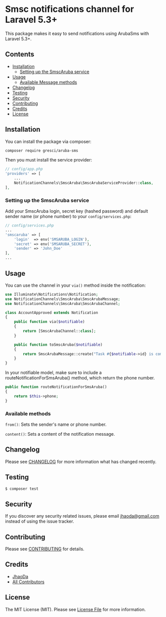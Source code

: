 # Smsc notifications channel for Laravel 5.3+

This package makes it easy to send notifications using ArubaSms with Laravel 5.3+.

## Contents

- [Installation](#installation)
    - [Setting up the SmscAruba service](#setting-up-the-SmscAruba-service)
- [Usage](#usage)
    - [Available Message methods](#available-message-methods)
- [Changelog](#changelog)
- [Testing](#testing)
- [Security](#security)
- [Contributing](#contributing)
- [Credits](#credits)
- [License](#license)


## Installation

You can install the package via composer:

```bash
composer require gresci/aruba-sms
```

Then you must install the service provider:
```php
// config/app.php
'providers' => [
    ...
    NotificationChannels\SmscAruba\SmscArubaServiceProvider::class,
],
```

### Setting up the SmscAruba service

Add your SmscAruba login, secret key (hashed password) and default sender name (or phone number) to your `config/services.php`:

```php
// config/services.php
...
'smscaruba' => [
    'login'  => env('SMSARUBA_LOGIN'),
    'secret' => env('SMSARUBA_SECRET'),
    'sender' => 'John_Doe'
],
...
```

## Usage

You can use the channel in your `via()` method inside the notification:

```php
use Illuminate\Notifications\Notification;
use NotificationChannels\SmscAruba\SmscArubaMessage;
use NotificationChannels\SmscAruba\SmscArubaChannel;

class AccountApproved extends Notification
{
    public function via($notifiable)
    {
        return [SmscArubaChannel::class];
    }

    public function toSmscAruba($notifiable)
    {
        return SmscArubaMessage::create("Task #{$notifiable->id} is complete!");
    }
}
```

In your notifiable model, make sure to include a routeNotificationForSmsAruba() method, which return the phone number.

```php
public function routeNotificationForSmsAruba()
{
    return $this->phone;
}
```

### Available methods

`from()`: Sets the sender's name or phone number.

`content()`: Sets a content of the notification message.

## Changelog

Please see [CHANGELOG](CHANGELOG.md) for more information what has changed recently.

## Testing

``` bash
$ composer test
```

## Security

If you discover any security related issues, please email jhaoda@gmail.com instead of using the issue tracker.

## Contributing

Please see [CONTRIBUTING](CONTRIBUTING.md) for details.

## Credits

- [JhaoDa](https://github.com/jhaoda)
- [All Contributors](../../contributors)

## License

The MIT License (MIT). Please see [License File](LICENSE.md) for more information.
